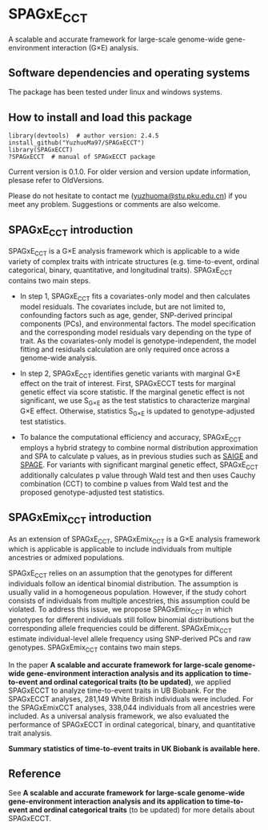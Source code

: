 # SPAGxE<sub>CCT</sub> 
A scalable and accurate framework for large-scale genome-wide gene-environment interaction (G×E) analysis.
## Software dependencies and operating systems
The package has been tested under linux and windows systems.
## How to install and load this package
```
library(devtools)  # author version: 2.4.5
install_github("YuzhuoMa97/SPAGxECCT")
library(SPAGxECCT)
?SPAGxECCT  # manual of SPAGxECCT package
```
Current version is 0.1.0. For older version and version update information, plesase refer to OldVersions.  

Please do not hesitate to contact me (yuzhuoma@stu.pku.edu.cn) if you meet any problem. Suggestions or comments are also welcome.

## SPAGxE<sub>CCT</sub> introduction
SPAGxE<sub>CCT</sub> is a G×E analysis framework which is applicable to a wide variety of complex traits with intricate structures (e.g. time-to-event, ordinal categorical, binary, quantitative, and longitudinal traits). SPAGxE<sub>CCT</sub> contains two main steps. 

- In step 1, SPAGxE<sub>CCT</sub> fits a covariates-only model and then calculates model residuals. The covariates include, but are not limited to, confounding factors such as age, gender, SNP-derived principal components (PCs), and environmental factors. The model specification and the corresponding model residuals vary depending on the type of trait. As the covariates-only model is genotype-independent, the model fitting and residuals calculation are only required once across a genome-wide analysis.
  
- In step 2, SPAGxE<sub>CCT</sub> identifies genetic variants with marginal G×E effect on the trait of interest. First, SPAGxECCT tests for marginal genetic effect via score statistic. If the marginal genetic effect is not significant, we use S<sub>G×E</sub> as the test statistics to characterize marginal G×E effect. Otherwise, statistics S<sub>G×E</sub> is updated to genotype-adjusted test statistics.

- To balance the computational efficiency and accuracy, SPAGxE<sub>CCT</sub> employs a hybrid strategy to combine normal distribution approximation and SPA to calculate p values, as in previous studies such as [SAIGE](https://saigegit.github.io/SAIGE-doc/) and [SPAGE](https://github.com/WenjianBI/SPAGE). For variants with significant marginal genetic effect, SPAGxE<sub>CCT</sub> additionally calculates p value through Wald test and then uses Cauchy combination (CCT) to combine p values from Wald test and the proposed genotype-adjusted test statistics.

## SPAGxEmix<sub>CCT</sub> introduction
As an extension of SPAGxE<sub>CCT</sub>, SPAGxEmix<sub>CCT</sub> is a G×E analysis framework which is applicable is applicable to include individuals from multiple ancestries or admixed populations. 

SPAGxE<sub>CCT</sub> relies on an assumption that the genotypes for different individuals follow an identical binomial distribution. The assumption is usually valid in a homogeneous population. However, if the study cohort consists of individuals from multiple ancestries, this assumption could be violated. To address this issue, we propose SPAGxEmix<sub>CCT</sub> in which genotypes for different individuals still follow binomial distributions but the corresponding allele frequencies could be different. SPAGxEmix<sub>CCT</sub> estimate individual-level allele frequency using SNP-derived PCs and raw genotypes. SPAGxEmix<sub>CCT</sub> contains two main steps. 

In the paper **A scalable and accurate framework for large-scale genome-wide gene-environment interaction analysis and its application to time-to-event and ordinal categorical traits (to be updated)**, we applied SPAGxECCT to analyze time-to-event traits in UB Biobank. For the SPAGxECCT analyses, 281,149 White British individuals were included. For the SPAGxEmixCCT analyses, 338,044 individuals from all ancestries were included. As a universal analysis framework, we also evaluated the performance of SPAGxECCT in ordinal categorical, binary, and quantitative trait analysis.  

**Summary statistics of time-to-event traits in UK Biobank is available here.**



## Reference
See **A scalable and accurate framework for large-scale genome-wide gene-environment interaction analysis and its application to time-to-event and ordinal categorical traits** (to be updated) for more details about SPAGxECCT.







